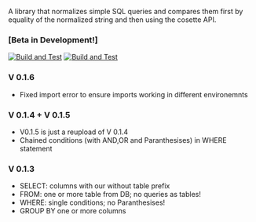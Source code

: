 A library that normalizes simple SQL queries and compares them first by equality of the normalized string and then using the cosette API. 


### [Beta in Development!]
 [![Build and Test](https://github.com/ValentinHerrmann/sql_testing_tools/actions/workflows/python-build.yml/badge.svg)](https://github.com/ValentinHerrmann/sql_testing_tools/actions/workflows/python-build.yml)
 [![Build and Test](https://github.com/ValentinHerrmann/sql_testing_tools/actions/workflows/python-unittests.yml/badge.svg)](https://github.com/ValentinHerrmann/sql_testing_tools/actions/workflows/python-unittests.yml)

### V 0.1.6
- Fixed import error to ensure imports working in different environemnts

### V 0.1.4 + V 0.1.5
- V0.1.5 is just a reupload of V 0.1.4
- Chained conditions (with AND,OR and Paranthesises) in WHERE statement

### V 0.1.3
- SELECT: columns with our without table prefix
- FROM: one or more table from DB; no queries as tables!
- WHERE: single conditions; no Paranthesises!
- GROUP BY one or more columns